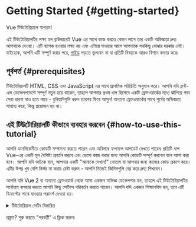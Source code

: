 # Getting Started {#getting-started}

Vue টিউটোরিয়ালে স্বাগতম!

এই টিউটোরিয়ালটির লক্ষ্য হল ব্রাউজারেই Vue এর সাথে কাজ করতে কেমন লাগে তার একটি অভিজ্ঞতা দ্রুত আপনাকে দেওয়া। এটি ব্যাপক হওয়ার লক্ষ্য নয় এবং এগিয়ে যাওয়ার আগে আপনাকে সবকিছু বোঝার দরকার নেই। যাইহোক, আপনি এটি সম্পূর্ণ করার পরে, <a target="_blank" href="/guide/introduction.html">গাইড</a> পড়তে ভুলবেন না যা প্রতিটি বিষয়কে আরও বিশদে কভার করে৷

## পূর্বশর্ত {#prerequisites}

টিউটোরিয়ালটি HTML, CSS এবং JavaScript এর সাথে প্রাথমিক পরিচিতি অনুমান করে। আপনি যদি ফ্রন্ট-এন্ড ডেভেলপমেন্টে সম্পূর্ণ নতুন হয়ে থাকেন, তাহলে আপনার প্রথম ধাপ হিসেবে একটি ফ্রেমওয়ার্কের মধ্যে ঝাঁপিয়ে পড়া সেরা ধারণা নাও হতে পারে - বুনিয়াদিগুলি ধরুন তারপর ফিরে আসুন! অন্যান্য ফ্রেমওয়ার্কের সাথে পূর্বের অভিজ্ঞতা সাহায্য করে, কিন্তু প্রয়োজন হয় না।

## এই টিউটোরিয়ালটি কীভাবে ব্যবহার করবেন {#how-to-use-this-tutorial}

আপনি <span class="wide">ডানদিকে</span><span class="narrow">নীচে</span> কোডটি সম্পাদনা করতে পারেন এবং অবিলম্বে ফলাফল আপডেট দেখতে পারেন৷ প্রতিটি ধাপ Vue-এর একটি মূল বৈশিষ্ট্য প্রবর্তন করবে এবং ডেমো কাজ করার জন্য আপনি কোডটি সম্পূর্ণ করবেন বলে আশা করা হবে। আপনি যদি আটকে যান, আপনার একটি "আমাকে দেখান!" বোতাম যা আপনার জন্য কাজের কোড প্রকাশ করে। এটির উপর খুব বেশি নির্ভর না করার চেষ্টা করুন - আপনি নিজেই জিনিসগুলি বের করে দ্রুত শিখবেন।

আপনি যদি Vue 2 বা অন্যান্য ফ্রেমওয়ার্ক থেকে আসা একজন অভিজ্ঞ ডেভেলপার হন, তাহলে এই টিউটোরিয়ালটির সর্বোত্তম ব্যবহার করতে আপনি কিছু সেটিংস পরিবর্তন করতে পারেন। আপনি যদি একজন শিক্ষানবিস হন, তবে এটি ডিফল্টের সাথে যাওয়ার পরামর্শ দেওয়া হয়।

<details>
<summary>টিউটোরিয়াল সেটিং বিস্তারিত</summary>

- Vue দুটি API ধরন অফার করে: Option API এবং Composition API। এই টিউটোরিয়ালটি উভয়ের জন্য কাজ করার জন্য ডিজাইন করা হয়েছে - আপনি শীর্ষে থাকা **API পছন্দ** সুইচগুলি ব্যবহার করে আপনার পছন্দের ধরন নির্বাচন করতে পারেন। <a target="_blank" href="/guide/introduction.html#api-styles">API ধরন সম্পর্কে আরও জানুন</a>।

- আপনি SFC-মোড বা HTML-মোডের মধ্যেও স্যুইচ করতে পারেন। আগেরটি <a target="_blank" href="/guide/introduction.html#single-file-components">সিঙ্গল-ফাইল কম্পোনেন্ট</a> (SFC) ফর্ম্যাটে কোডের উদাহরণ দেখাবে, যা বেশিরভাগ ডেভেলপমেন্টকারীরা ব্যবহার করে যখন তারা একটি বিল্ড স্টেপ সহ Vue ব্যবহার করে। HTML-মোড বিল্ড স্টেপ ছাড়াই ব্যবহার দেখায়।

<div class="html">

:::tip
আপনি যদি নিজের অ্যাপ্লিকেশানগুলিতে বিল্ড স্টেপ ছাড়াই HTML-মোড ব্যবহার করতে চলেছেন, নিশ্চিত করুন যে আপনি হয় ইম্পোর্টগুলো এতে পরিবর্তন করেছেন:

```js
import { ... } from 'vue/dist/vue.esm-bundler.js'
```

আপনার স্ক্রিপ্টের ভিতরে বা সেই অনুযায়ী `vue` সমাধান করতে আপনার বিল্ড টুল কনফিগার করুন। [Vite](https://vitejs.dev/) এর জন্য নমুনা কনফিগারেশন:

```js [vite.config.js]
export default {
  resolve: {
    alias: {
      vue: 'vue/dist/vue.esm-bundler.js'
    }
  }
}
```

আরও তথ্যের জন্য সংশ্লিষ্ট [টুলিং গাইডের বিভাগ](/guide/scaling-up/tooling.html#note-on-in-browser-template-compilation) দেখুন।
:::

</div>

</details>

প্রস্তুত? শুরু করতে "পরবর্তী" এ ক্লিক করুন৷

